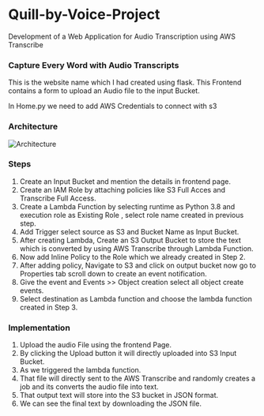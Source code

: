 # Quill-by-Voice-Project

Development of a Web Application for Audio Transcription using AWS Transcribe

### Capture Every Word with Audio Transcripts

This is the website name which I had created using flask. This Frontend contains a form to upload an Audio file to the input Bucket.

In Home.py we need to add AWS Credentials to connect with s3

### Architecture

![Architecture](https://github.com/SIRAPURUPA/Quill-by-Voice-Project/assets/110527772/18ce7a37-07f5-4eb4-9ffe-08da3cd68fb5)


### Steps

1. Create an Input Bucket and mention the details in frontend page.
2. Create an IAM Role by attaching policies like S3 Full Acces and Transcribe Full Access.
3. Create a Lambda Function by selecting runtime as Python 3.8 and execution role as Existing Role , select role name created in previous step.
4. Add Trigger select source as S3 and Bucket Name as Input Bucket.
5. After creating Lambda, Create an S3 Output Bucket to store the text which is converted by using AWS Transcribe through Lambda Function.
6. Now add Inline Policy to the Role which we already created in Step 2.
7. After adding policy, Navigate to S3 and click on output bucket now go to Properties tab scroll down to create an event notification.
8. Give the event and Events >> Object creation select all object create events.
9. Select destination as Lambda function and choose the lambda function created in Step 3.

### Implementation

1. Upload the audio File using the frontend Page.
2. By clicking the Upload button it will directly uploaded into S3 Input Bucket.
3. As we triggered the lambda function.
4. That file will directly sent to the AWS Transcribe and randomly creates a job and its converts the audio file into text.
5. That output text will store into the S3 bucket in JSON format.
6. We can see the final text by downloading the JSON file.
